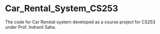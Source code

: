 # Car_Rental_System_CS253
The code for Car Renstal systern developed as a course project for CS253 under Prof. Indranil Saha.
